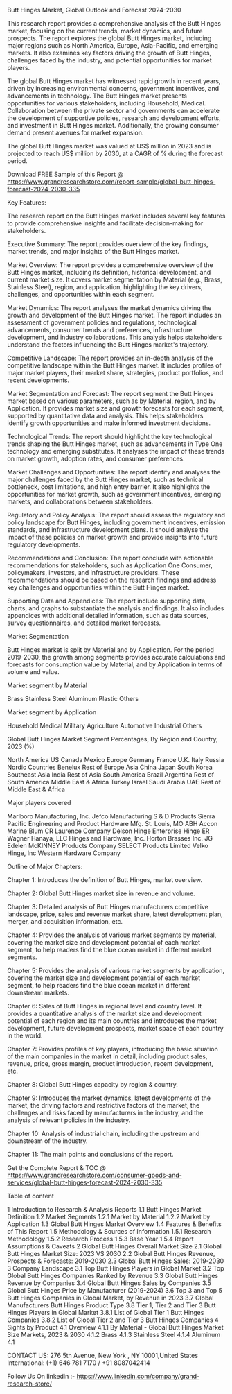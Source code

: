 Butt Hinges Market, Global Outlook and Forecast 2024-2030

This research report provides a comprehensive analysis of the Butt Hinges market, focusing on the current trends, market dynamics, and future prospects. The report explores the global Butt Hinges market, including major regions such as North America, Europe, Asia-Pacific, and emerging markets. It also examines key factors driving the growth of Butt Hinges, challenges faced by the industry, and potential opportunities for market players.

The global Butt Hinges market has witnessed rapid growth in recent years, driven by increasing environmental concerns, government incentives, and advancements in technology. The Butt Hinges market presents opportunities for various stakeholders, including Household, Medical. Collaboration between the private sector and governments can accelerate the development of supportive policies, research and development efforts, and investment in Butt Hinges market. Additionally, the growing consumer demand present avenues for market expansion.

The global Butt Hinges market was valued at US$ million in 2023 and is projected to reach US$ million by 2030, at a CAGR of % during the forecast period.

Download FREE Sample of this Report @ https://www.grandresearchstore.com/report-sample/global-butt-hinges-forecast-2024-2030-335


Key Features:

The research report on the Butt Hinges market includes several key features to provide comprehensive insights and facilitate decision-making for stakeholders.

Executive Summary: The report provides overview of the key findings, market trends, and major insights of the Butt Hinges market.

Market Overview: The report provides a comprehensive overview of the Butt Hinges market, including its definition, historical development, and current market size. It covers market segmentation by Material (e.g., Brass, Stainless Steel), region, and application, highlighting the key drivers, challenges, and opportunities within each segment.

Market Dynamics: The report analyses the market dynamics driving the growth and development of the Butt Hinges market. The report includes an assessment of government policies and regulations, technological advancements, consumer trends and preferences, infrastructure development, and industry collaborations. This analysis helps stakeholders understand the factors influencing the Butt Hinges market's trajectory.

Competitive Landscape: The report provides an in-depth analysis of the competitive landscape within the Butt Hinges market. It includes profiles of major market players, their market share, strategies, product portfolios, and recent developments.

Market Segmentation and Forecast: The report segment the Butt Hinges market based on various parameters, such as by Material, region, and by Application. It provides market size and growth forecasts for each segment, supported by quantitative data and analysis. This helps stakeholders identify growth opportunities and make informed investment decisions.

Technological Trends: The report should highlight the key technological trends shaping the Butt Hinges market, such as advancements in Type One technology and emerging substitutes. It analyses the impact of these trends on market growth, adoption rates, and consumer preferences.

Market Challenges and Opportunities: The report identify and analyses the major challenges faced by the Butt Hinges market, such as technical bottleneck, cost limitations, and high entry barrier. It also highlights the opportunities for market growth, such as government incentives, emerging markets, and collaborations between stakeholders.

Regulatory and Policy Analysis: The report should assess the regulatory and policy landscape for Butt Hinges, including government incentives, emission standards, and infrastructure development plans. It should analyse the impact of these policies on market growth and provide insights into future regulatory developments.

Recommendations and Conclusion: The report conclude with actionable recommendations for stakeholders, such as Application One Consumer, policymakers, investors, and infrastructure providers. These recommendations should be based on the research findings and address key challenges and opportunities within the Butt Hinges market.

Supporting Data and Appendices: The report include supporting data, charts, and graphs to substantiate the analysis and findings. It also includes appendices with additional detailed information, such as data sources, survey questionnaires, and detailed market forecasts.

Market Segmentation

Butt Hinges market is split by Material and by Application. For the period 2019-2030, the growth among segments provides accurate calculations and forecasts for consumption value by Material, and by Application in terms of volume and value.



Market segment by Material



Brass
Stainless Steel
Aluminum
Plastic
Others


Market segment by Application



Household
Medical
Military
Agriculture
Automotive
Industrial
Others


Global Butt Hinges Market Segment Percentages, By Region and Country, 2023 (%)



North America
US
Canada
Mexico
Europe
Germany
France
U.K.
Italy
Russia
Nordic Countries
Benelux
Rest of Europe
Asia
China
Japan
South Korea
Southeast Asia
India
Rest of Asia
South America
Brazil
Argentina
Rest of South America
Middle East & Africa
Turkey
Israel
Saudi Arabia
UAE
Rest of Middle East & Africa


Major players covered



Marlboro Manufacturing, Inc.
Jefco Manufacturing
S & D Products
Sierra Pacific Engineering and Product
Hardware Mfg.
St. Louis, MO
ABH
Accon Marine
Blum
CR Laurence Company
Delson Hinge
Enterprise Hinge
ER Wagner
Hanaya, LLC
Hinges and Hardware, Inc.
Horton Brasses Inc.
JG Edelen
McKINNEY Products Company
SELECT Products Limited
Velko Hinge, Inc
Western Hardware Company


Outline of Major Chapters:

Chapter 1: Introduces the definition of Butt Hinges, market overview.

Chapter 2: Global Butt Hinges market size in revenue and volume.

Chapter 3: Detailed analysis of Butt Hinges manufacturers competitive landscape, price, sales and revenue market share, latest development plan, merger, and acquisition information, etc.

Chapter 4: Provides the analysis of various market segments by material, covering the market size and development potential of each market segment, to help readers find the blue ocean market in different market segments.

Chapter 5: Provides the analysis of various market segments by application, covering the market size and development potential of each market segment, to help readers find the blue ocean market in different downstream markets.

Chapter 6: Sales of Butt Hinges in regional level and country level. It provides a quantitative analysis of the market size and development potential of each region and its main countries and introduces the market development, future development prospects, market space of each country in the world.

Chapter 7: Provides profiles of key players, introducing the basic situation of the main companies in the market in detail, including product sales, revenue, price, gross margin, product introduction, recent development, etc.

Chapter 8: Global Butt Hinges capacity by region & country.

Chapter 9: Introduces the market dynamics, latest developments of the market, the driving factors and restrictive factors of the market, the challenges and risks faced by manufacturers in the industry, and the analysis of relevant policies in the industry.

Chapter 10: Analysis of industrial chain, including the upstream and downstream of the industry.

Chapter 11: The main points and conclusions of the report.

Get the Complete Report & TOC @ https://www.grandresearchstore.com/consumer-goods-and-services/global-butt-hinges-forecast-2024-2030-335

Table of content

1 Introduction to Research & Analysis Reports
1.1 Butt Hinges Market Definition
1.2 Market Segments
1.2.1 Market by Material
1.2.2 Market by Application
1.3 Global Butt Hinges Market Overview
1.4 Features & Benefits of This Report
1.5 Methodology & Sources of Information
1.5.1 Research Methodology
1.5.2 Research Process
1.5.3 Base Year
1.5.4 Report Assumptions & Caveats
2 Global Butt Hinges Overall Market Size
2.1 Global Butt Hinges Market Size: 2023 VS 2030
2.2 Global Butt Hinges Revenue, Prospects & Forecasts: 2019-2030
2.3 Global Butt Hinges Sales: 2019-2030
3 Company Landscape
3.1 Top Butt Hinges Players in Global Market
3.2 Top Global Butt Hinges Companies Ranked by Revenue
3.3 Global Butt Hinges Revenue by Companies
3.4 Global Butt Hinges Sales by Companies
3.5 Global Butt Hinges Price by Manufacturer (2019-2024)
3.6 Top 3 and Top 5 Butt Hinges Companies in Global Market, by Revenue in 2023
3.7 Global Manufacturers Butt Hinges Product Type
3.8 Tier 1, Tier 2 and Tier 3 Butt Hinges Players in Global Market
3.8.1 List of Global Tier 1 Butt Hinges Companies
3.8.2 List of Global Tier 2 and Tier 3 Butt Hinges Companies
4 Sights by Product
4.1 Overview
4.1.1 By Material - Global Butt Hinges Market Size Markets, 2023 & 2030
4.1.2 Brass
4.1.3 Stainless Steel
4.1.4 Aluminum
4.1

CONTACT US:
276 5th Avenue, New York , NY 10001,United States
International: (+1) 646 781 7170 / +91 8087042414

Follow Us On linkedin :- https://www.linkedin.com/company/grand-research-store/


 
